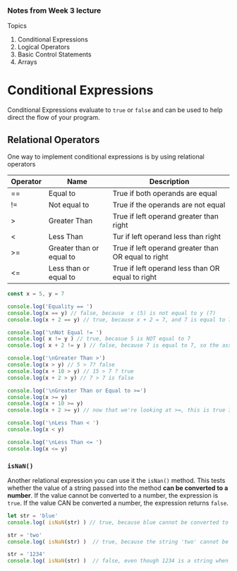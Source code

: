 ### Notes from Week 3 lecture

Topics 
1. Conditional Expressions 
2. Logical Operators 
3. Basic Control Statements
4. Arrays

# Conditional Expressions 

Conditional Expressions evaluate to `true` or `false` and can be used to help direct the flow of your program.

## Relational Operators

One way to implement conditional expressions is by using relational operators 

|Operator|Name|Description|
| -- |-- |-- |
| == | Equal to | True if both operands are equal |
| != | Not equal to | True if the operands are not equal |
| > | Greater Than | True if left operand greater than right |
| < | Less Than | Tur if left operand less than right |
| >= | Greater than or equal to | True if left operand greater than OR equal to right |
| <= | Less than or equal to | True if left operand less than OR equal to right |

```js 
const x = 5, y = 7 

console.log('Equality == ')
console.log(x == y) // false, because  x (5) is not equal to y (7)
console.log(x + 2 == y) // true, because x + 2 = 7, and 7 is equal to 7

console.log('\nNot Equal != ')
console.log( x != y ) // true, becasue 5 is NOT equal to 7
console.log( x + 2 != y ) // false, because 7 is equal to 7, so the assertion that they are not equal is false

console.log('\nGreater Than >')
console.log(x > y) // 5 > 7? false
console.log(x + 10 > y) // 15 > 7 ? true 
console.log(x + 2 > y) // 7 > 7 is false

console.log('\nGreater Than or Equal to >=')
console.log(x >= y) 
console.log(x + 10 >= y)
console.log(x + 2 >= y) // now that we're looking at >=, this is true 7 >= 7 is true

console.log('\nLess Than < ')
console.log(x < y)

console.log('\nLess Than <= ')
console.log(x <= y)

```

### `isNaN()`

Another relational expression you can use it the `isNan()` method.  This tests whether the value of a string passed into the method __can be converted to a number__.  If the value cannot be converted to a number, the expression is `true`.  If the value CAN be converted a number, the expression returns `false`.

```js 
let str = 'blue'
console.log( isNaN(str) ) // true, because blue cannot be converted to a number

str = 'two'
console.log( isNaN(str) )  // true, because the string 'two' cannot be converted to number

str = '1234'
console.log( isNaN(str) )  // false, even though 1234 is a string when put in quotes, it CAN be converted to a number.
```
